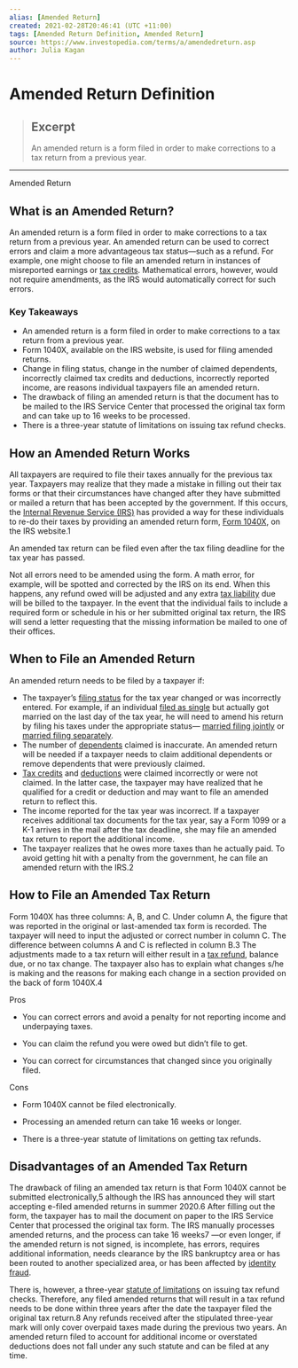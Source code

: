 ```yaml
---
alias: [Amended Return]
created: 2021-02-28T20:46:41 (UTC +11:00)
tags: [Amended Return Definition, Amended Return]
source: https://www.investopedia.com/terms/a/amendedreturn.asp
author: Julia Kagan
---
```


# Amended Return Definition

> ## Excerpt
> An amended return is a form filed in order to make corrections to a tax return from a previous year.

---

Amended Return
## What is an Amended Return?

An amended return is a form filed in order to make corrections to a tax return from a previous year. An amended return can be used to correct errors and claim a more advantageous tax status—such as a refund. For example, one might choose to file an amended return in instances of misreported earnings or [tax credits](https://www.investopedia.com/terms/t/taxcredit.asp). Mathematical errors, however, would not require amendments, as the IRS would automatically correct for such errors.

### Key Takeaways

-   An amended return is a form filed in order to make corrections to a tax return from a previous year.
-   Form 1040X, available on the IRS website, is used for filing amended returns. 
-   Change in filing status, change in the number of claimed dependents, incorrectly claimed tax credits and deductions, incorrectly reported income, are reasons individual taxpayers file an amended return. 
-   The drawback of filing an amended return is that the document has to be mailed to the IRS Service Center that processed the original tax form and can take up to 16 weeks to be processed.
-   There is a three-year statute of limitations on issuing tax refund checks.

## How an Amended Return Works

All taxpayers are required to file their taxes annually for the previous tax year. Taxpayers may realize that they made a mistake in filling out their tax forms or that their circumstances have changed after they have submitted or mailed a return that has been accepted by the government. If this occurs, the [Internal Revenue Service (IRS)](https://www.investopedia.com/terms/i/irs.asp) has provided a way for these individuals to re-do their taxes by providing an amended return form, [Form 1040X](https://www.investopedia.com/terms/f/form1040x.asp), on the IRS website.1

An amended tax return can be filed even after the tax filing deadline for the tax year has passed.

Not all errors need to be amended using the form. A math error, for example, will be spotted and corrected by the IRS on its end. When this happens, any refund owed will be adjusted and any extra [tax liability](https://www.investopedia.com/terms/t/taxliability.asp) due will be billed to the taxpayer. In the event that the individual fails to include a required form or schedule in his or her submitted original tax return, the IRS will send a letter requesting that the missing information be mailed to one of their offices.

## When to File an Amended Return

An amended return needs to be filed by a taxpayer if:

-   The taxpayer’s [filing status](https://www.investopedia.com/terms/f/filingstatus.asp) for the tax year changed or was incorrectly entered. For example, if an individual [filed as single](https://www.investopedia.com/terms/s/single.asp) but actually got married on the last day of the tax year, he will need to amend his return by filing his taxes under the appropriate status— [married filing jointly](https://www.investopedia.com/terms/m/mfj.asp) or [married filing separately](https://www.investopedia.com/terms/m/mfs.asp).
-   The number of [dependents](https://www.investopedia.com/terms/d/dependent.asp) claimed is inaccurate. An amended return will be needed if a taxpayer needs to claim additional dependents or remove dependents that were previously claimed.
-   [Tax credits](https://www.investopedia.com/terms/t/taxcredit.asp) and [deductions](https://www.investopedia.com/terms/t/tax-deduction.asp) were claimed incorrectly or were not claimed. In the latter case, the taxpayer may have realized that he qualified for a credit or deduction and may want to file an amended return to reflect this.
-   The income reported for the tax year was incorrect. If a taxpayer receives additional tax documents for the tax year, say a Form 1099 or a K-1 arrives in the mail after the tax deadline, she may file an amended tax return to report the additional income.
-   The taxpayer realizes that he owes more taxes than he actually paid. To avoid getting hit with a penalty from the government, he can file an amended return with the IRS.2

## How to File an Amended Tax Return

Form 1040X has three columns: A, B, and C. Under column A, the figure that was reported in the original or last-amended tax form is recorded. The taxpayer will need to input the adjusted or correct number in column C. The difference between columns A and C is reflected in column B.3 The adjustments made to a tax return will either result in a [tax refund](https://www.investopedia.com/terms/t/tax-refund.asp), balance due, or no tax change. The taxpayer also has to explain what changes s/he is making and the reasons for making each change in a section provided on the back of form 1040X.4

Pros

-   You can correct errors and avoid a penalty for not reporting income and underpaying taxes.
    
-   You can claim the refund you were owed but didn’t file to get.
    
-   You can correct for circumstances that changed since you originally filed.
    

Cons

-   Form 1040X cannot be filed electronically.
    
-   Processing an amended return can take 16 weeks or longer.
    
-   There is a three-year statute of limitations on getting tax refunds.
    

## Disadvantages of an Amended Tax Return

The drawback of filing an amended tax return is that Form 1040X cannot be submitted electronically,5 although the IRS has announced they will start accepting e-filed amended returns in summer 2020.6 After filling out the form, the taxpayer has to mail the document on paper to the IRS Service Center that processed the original tax form. The IRS manually processes amended returns, and the process can take 16 weeks7 —or even longer, if the amended return is not signed, is incomplete, has errors, requires additional information, needs clearance by the IRS bankruptcy area or has been routed to another specialized area, or has been affected by [identity fraud](https://www.investopedia.com/terms/i/identitytheft.asp).

There is, however, a three-year [statute of limitations](https://www.investopedia.com/terms/s/statute-of-limitations.asp) on issuing tax refund checks. Therefore, any filed amended returns that will result in a tax refund needs to be done within three years after the date the taxpayer filed the original tax return.8 Any refunds received after the stipulated three-year mark will only cover overpaid taxes made during the previous two years. An amended return filed to account for additional income or overstated deductions does not fall under any such statute and can be filed at any time.
